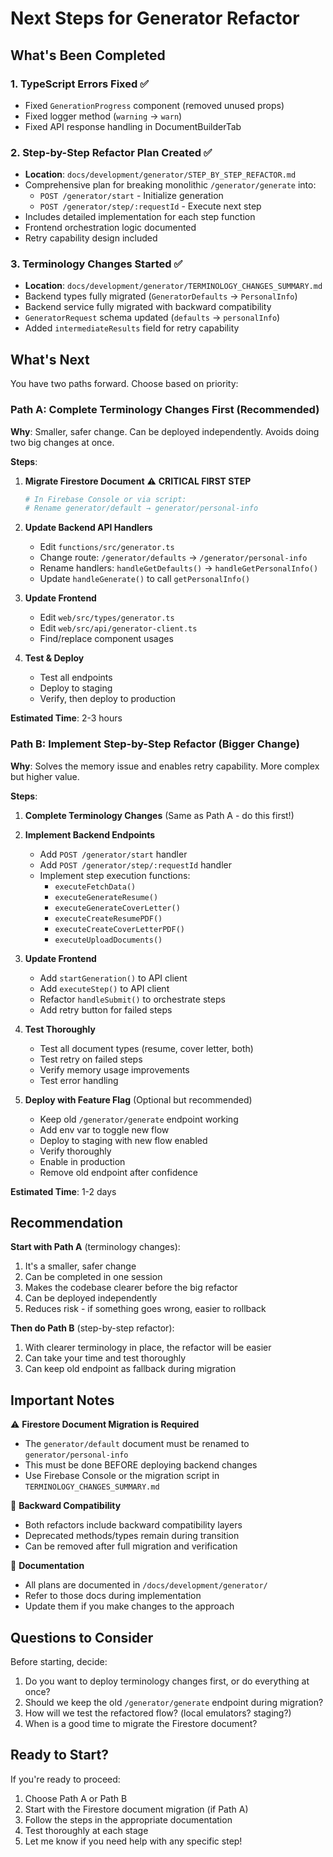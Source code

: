 # Next Steps for Generator Refactor

## What's Been Completed

### 1. TypeScript Errors Fixed ✅
- Fixed `GenerationProgress` component (removed unused props)
- Fixed logger method (`warning` → `warn`)
- Fixed API response handling in DocumentBuilderTab

### 2. Step-by-Step Refactor Plan Created ✅
- **Location**: `docs/development/generator/STEP_BY_STEP_REFACTOR.md`
- Comprehensive plan for breaking monolithic `/generator/generate` into:
  - `POST /generator/start` - Initialize generation
  - `POST /generator/step/:requestId` - Execute next step
- Includes detailed implementation for each step function
- Frontend orchestration logic documented
- Retry capability design included

### 3. Terminology Changes Started ✅
- **Location**: `docs/development/generator/TERMINOLOGY_CHANGES_SUMMARY.md`
- Backend types fully migrated (`GeneratorDefaults` → `PersonalInfo`)
- Backend service fully migrated with backward compatibility
- `GeneratorRequest` schema updated (`defaults` → `personalInfo`)
- Added `intermediateResults` field for retry capability

## What's Next

You have two paths forward. Choose based on priority:

### Path A: Complete Terminology Changes First (Recommended)
**Why**: Smaller, safer change. Can be deployed independently. Avoids doing two big changes at once.

**Steps**:
1. **Migrate Firestore Document** ⚠️ **CRITICAL FIRST STEP**
   ```bash
   # In Firebase Console or via script:
   # Rename generator/default → generator/personal-info
   ```

2. **Update Backend API Handlers**
   - Edit `functions/src/generator.ts`
   - Change route: `/generator/defaults` → `/generator/personal-info`
   - Rename handlers: `handleGetDefaults()` → `handleGetPersonalInfo()`
   - Update `handleGenerate()` to call `getPersonalInfo()`

3. **Update Frontend**
   - Edit `web/src/types/generator.ts`
   - Edit `web/src/api/generator-client.ts`
   - Find/replace component usages

4. **Test & Deploy**
   - Test all endpoints
   - Deploy to staging
   - Verify, then deploy to production

**Estimated Time**: 2-3 hours

### Path B: Implement Step-by-Step Refactor (Bigger Change)
**Why**: Solves the memory issue and enables retry capability. More complex but higher value.

**Steps**:
1. **Complete Terminology Changes** (Same as Path A - do this first!)

2. **Implement Backend Endpoints**
   - Add `POST /generator/start` handler
   - Add `POST /generator/step/:requestId` handler
   - Implement step execution functions:
     - `executeFetchData()`
     - `executeGenerateResume()`
     - `executeGenerateCoverLetter()`
     - `executeCreateResumePDF()`
     - `executeCreateCoverLetterPDF()`
     - `executeUploadDocuments()`

3. **Update Frontend**
   - Add `startGeneration()` to API client
   - Add `executeStep()` to API client
   - Refactor `handleSubmit()` to orchestrate steps
   - Add retry button for failed steps

4. **Test Thoroughly**
   - Test all document types (resume, cover letter, both)
   - Test retry on failed steps
   - Verify memory usage improvements
   - Test error handling

5. **Deploy with Feature Flag** (Optional but recommended)
   - Keep old `/generator/generate` endpoint working
   - Add env var to toggle new flow
   - Deploy to staging with new flow enabled
   - Verify thoroughly
   - Enable in production
   - Remove old endpoint after confidence

**Estimated Time**: 1-2 days

## Recommendation

**Start with Path A** (terminology changes):
1. It's a smaller, safer change
2. Can be completed in one session
3. Makes the codebase clearer before the big refactor
4. Can be deployed independently
5. Reduces risk - if something goes wrong, easier to rollback

**Then do Path B** (step-by-step refactor):
1. With clearer terminology in place, the refactor will be easier
2. Can take your time and test thoroughly
3. Can keep old endpoint as fallback during migration

## Important Notes

⚠️ **Firestore Document Migration is Required**
- The `generator/default` document must be renamed to `generator/personal-info`
- This must be done BEFORE deploying backend changes
- Use Firebase Console or the migration script in `TERMINOLOGY_CHANGES_SUMMARY.md`

🔄 **Backward Compatibility**
- Both refactors include backward compatibility layers
- Deprecated methods/types remain during transition
- Can be removed after full migration and verification

📝 **Documentation**
- All plans are documented in `/docs/development/generator/`
- Refer to those docs during implementation
- Update them if you make changes to the approach

## Questions to Consider

Before starting, decide:
1. Do you want to deploy terminology changes first, or do everything at once?
2. Should we keep the old `/generator/generate` endpoint during migration?
3. How will we test the refactored flow? (local emulators? staging?)
4. When is a good time to migrate the Firestore document?

## Ready to Start?

If you're ready to proceed:
1. Choose Path A or Path B
2. Start with the Firestore document migration (if Path A)
3. Follow the steps in the appropriate documentation
4. Test thoroughly at each stage
5. Let me know if you need help with any specific step!
